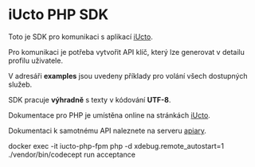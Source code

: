 # iUcto PHP SDK
Toto je SDK pro komunikaci s aplikací [iUcto](http://www.iucto.cz/). 

Pro komunikaci je potřeba vytvořit API klíč, který lze generovat v detailu profilu uživatele.

V adresáři __examples__ jsou uvedeny příklady pro volání všech dostupných služeb.

SDK pracuje __výhradně__ s texty v kódování __UTF-8__.

Dokumentace pro PHP je umístěna online na stránkách [iUcto](http://www.iucto.cz/api).

Dokumentaci k samotnému API naleznete na serveru [apiary](http://docs.iucto.apiary.io/).


 docker exec -it  iucto-php-fpm php -d xdebug.remote_autostart=1 ./vendor/bin/codecept run acceptance
